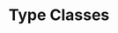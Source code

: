 ---
title: Type Classes
url: https://www.fpcomplete.com/school/starting-with-haskell/introduction-to-haskell/5-type-classes
authors:
- Brent Yorgey
type: article
tags:
- type classes
doHaskell-type: extended example
---